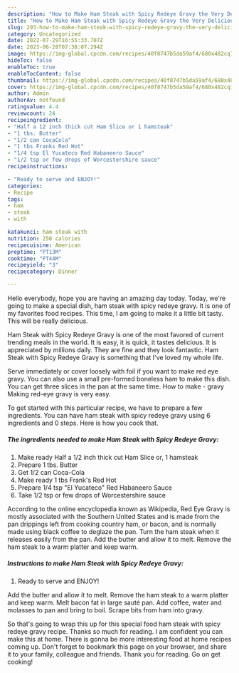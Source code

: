 ```yaml
---
description: "How to Make Ham Steak with Spicy Redeye Gravy the Very Delicious"
title: "How to Make Ham Steak with Spicy Redeye Gravy the Very Delicious"
slug: 293-how-to-make-ham-steak-with-spicy-redeye-gravy-the-very-delicious
category: Uncategorized
date: 2022-07-29T16:55:33.707Z
date: 2023-06-28T07:38:07.294Z
image: https://img-global.cpcdn.com/recipes/40f8747b5da59af4/680x482cq70/ham-steak-with-spicy-redeye-gravy-recipe-main-photo.jpg
hideToc: false
enableToc: true
enableTocContent: false
thumbnail: https://img-global.cpcdn.com/recipes/40f8747b5da59af4/680x482cq70/ham-steak-with-spicy-redeye-gravy-recipe-main-photo.jpg
cover: https://img-global.cpcdn.com/recipes/40f8747b5da59af4/680x482cq70/ham-steak-with-spicy-redeye-gravy-recipe-main-photo.jpg
author: Admin
authorAv: notfound
ratingvalue: 4.4
reviewcount: 24
recipeingredient:
- "Half a 12 inch thick cut Ham Slice or 1 hamsteak"
- "1 tbs. Butter"
- "1/2 can CocaCola"
- "1 tbs Franks Red Hot"
- "1/4 tsp El Yucateco Red Habaneero Sauce"
- "1/2 tsp or few drops of Worcestershire sauce"
recipeinstructions:

- "Ready to serve and ENJOY!"
categories:
- Recipe
tags:
- ham
- steak
- with

katakunci: ham steak with 
nutrition: 250 calories
recipecuisine: American
preptime: "PT13M"
cooktime: "PT44M"
recipeyield: "3"
recipecategory: Dinner

---
```



Hello everybody, hope you are having an amazing day today. Today, we're going to make a special dish, ham steak with spicy redeye gravy. It is one of my favorites food recipes. This time, I am going to make it a little bit tasty. This will be really delicious.

Ham Steak with Spicy Redeye Gravy is one of the most favored of current trending meals in the world. It is easy, it is quick, it tastes delicious. It is appreciated by millions daily. They are fine and they look fantastic. Ham Steak with Spicy Redeye Gravy is something that I've loved my whole life.

Serve immediately or cover loosely with foil if you want to make red eye gravy. You can also use a small pre-formed boneless ham to make this dish. You can get three slices in the pan at the same time. How to make - gravy Making red-eye gravy is very easy.


To get started with this particular recipe, we have to prepare a few ingredients. You can have ham steak with spicy redeye gravy using 6 ingredients and 0 steps. Here is how you cook that.

<!--inarticleads1-->

##### The ingredients needed to make Ham Steak with Spicy Redeye Gravy:

1. Make ready Half a 1/2 inch thick cut Ham Slice or, 1 hamsteak
1. Prepare 1 tbs. Butter
1. Get 1/2 can Coca-Cola
1. Make ready 1 tbs Frank&#39;s Red Hot
1. Prepare 1/4 tsp &#34;El Yucateco&#34; Red Habaneero Sauce
1. Take 1/2 tsp or few drops of Worcestershire sauce


According to the online encyclopedia known as Wikipedia, Red Eye Gravy is mostly associated with the Southern United States and is made from the pan drippings left from cooking country ham, or bacon, and is normally made using black coffee to deglaze the pan. Turn the ham steak when it releases easily from the pan. Add the butter and allow it to melt. Remove the ham steak to a warm platter and keep warm. 

<!--inarticleads2-->

##### Instructions to make Ham Steak with Spicy Redeye Gravy:


1. Ready to serve and ENJOY!

Add the butter and allow it to melt. Remove the ham steak to a warm platter and keep warm. Melt bacon fat in large sauté pan. Add coffee, water and molasses to pan and bring to boil. Scrape bits from ham into gravy. 

So that's going to wrap this up for this special food ham steak with spicy redeye gravy recipe. Thanks so much for reading. I am confident you can make this at home. There is gonna be more interesting food at home recipes coming up. Don't forget to bookmark this page on your browser, and share it to your family, colleague and friends. Thank you for reading. Go on get cooking!
